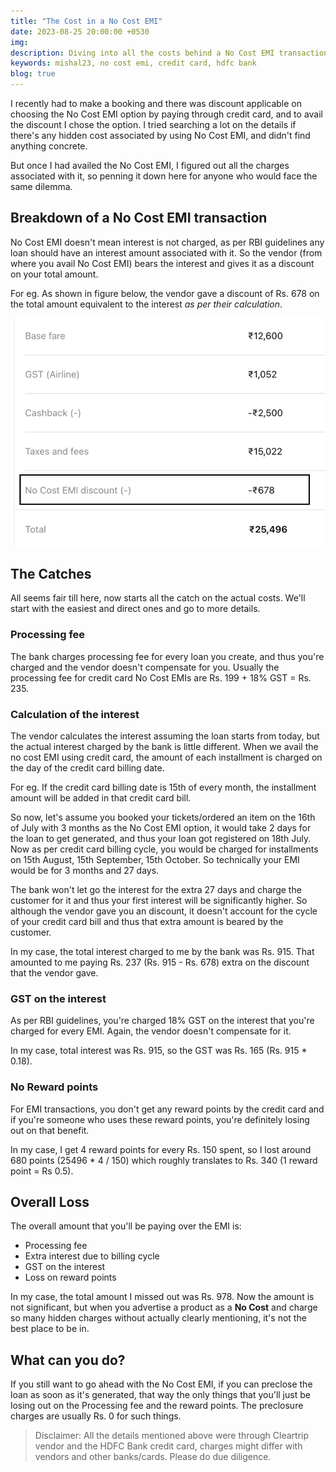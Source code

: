 ```yaml
---
title: "The Cost in a No Cost EMI"
date: 2023-08-25 20:00:00 +0530
img:
description: Diving into all the costs behind a No Cost EMI transaction through a HDFC Bank Credit Card
keywords: mishal23, no cost emi, credit card, hdfc bank
blog: true
---
```


I recently had to make a booking and there was discount applicable on choosing the No Cost EMI option by paying through credit card, and to avail the discount I chose the option. I tried searching a lot on the details if there's any hidden cost associated by using No Cost EMI, and didn't find anything concrete.

But once I had availed the No Cost EMI, I figured out all the charges associated with it, so penning it down here for anyone who would face the same dilemma.

## Breakdown of a No Cost EMI transaction

No Cost EMI doesn't mean interest is not charged, as per RBI guidelines any loan should have an interest amount associated with it. So the vendor (from where you avail No Cost EMI) bears the interest and gives it as a discount on your total amount.

For eg. As shown in figure below, the vendor gave a discount of Rs. 678 on the total amount equivalent to the interest _as per their calculation_.

![No Cost EMI breakdown](./images/cost_breakdown.png)

## The Catches

All seems fair till here, now starts all the catch on the actual costs. We'll start with the easiest and direct ones and go to more details.

### Processing fee

The bank charges processing fee for every loan you create, and thus you're charged and the vendor doesn't compensate for you. Usually the processing fee for credit card No Cost EMIs are Rs. 199 + 18% GST = Rs. 235.

### Calculation of the interest

The vendor calculates the interest assuming the loan starts from today, but the actual interest charged by the bank is little different. When we avail the no cost EMI using credit card, the amount of each installment is charged on the day of the credit card billing date.

For eg. If the credit card billing date is 15th of every month, the installment amount will be added in that credit card bill.

So now, let's assume you booked your tickets/ordered an item on the 16th of July with 3 months as the No Cost EMI option, it would take 2 days for the loan to get generated, and thus your loan got registered on 18th July. Now as per credit card billing cycle, you would be charged for installments on 15th August, 15th September, 15th October. So technically your EMI would be for 3 months and 27 days.

The bank won't let go the interest for the extra 27 days and charge the customer for it and thus your first interest will be significantly higher. So although the vendor gave you an discount, it doesn't account for the cycle of your credit card bill and thus that extra amount is beared by the customer.

In my case, the total interest charged to me by the bank was Rs. 915. That amounted to me paying Rs. 237 (Rs. 915 - Rs. 678) extra on the discount that the vendor gave.

### GST on the interest

As per RBI guidelines, you're charged 18% GST on the interest that you're charged for every EMI. Again, the vendor doesn't compensate for it.

In my case, total interest was Rs. 915, so the GST was Rs. 165 (Rs. 915 \* 0.18).

### No Reward points

For EMI transactions, you don't get any reward points by the credit card and if you're someone who uses these reward points, you're definitely losing out on that benefit.

In my case, I get 4 reward points for every Rs. 150 spent, so I lost around 680 points (25496 \* 4 / 150) which roughly translates to Rs. 340 (1 reward point = Rs 0.5).

## Overall Loss

The overall amount that you'll be paying over the EMI is:

- Processing fee
- Extra interest due to billing cycle
- GST on the interest
- Loss on reward points

In my case, the total amount I missed out was Rs. 978. Now the amount is not significant, but when you advertise a product as a **No Cost** and charge so many hidden charges without actually clearly mentioning, it's not the best place to be in.

## What can you do?

If you still want to go ahead with the No Cost EMI, if you can preclose the loan as soon as it's generated, that way the only things that you'll just be losing out on the Processing fee and the reward points. The preclosure charges are usually Rs. 0 for such things.

> Disclaimer:
> All the details mentioned above were through Cleartrip vendor and the HDFC Bank credit card, charges might differ with vendors and other banks/cards. Please do due diligence.
